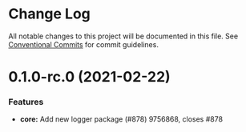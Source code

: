 # Change Log

All notable changes to this project will be documented in this file.
See [Conventional Commits](https://conventionalcommits.org) for commit guidelines.

# 0.1.0-rc.0 (2021-02-22)


### Features

* **core:** Add new logger package (#878) 9756868, closes #878
